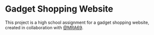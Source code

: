 # Gadget Shopping Website

This project is a high school assignment for a gadget shopping website, created in collaboration with [@MRA69](https://github.com/MRA69).
